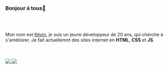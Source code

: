 ### Bonjour à tous👋

<br />
<br />

Mon nom est <a href="https://kevin-dev.me" target="_blank">Kévin</a>, je suis un jeune développeur de 20 ans, qui cherche à s'améliorer. Je fait actuellemnt des sites internet en <strong>HTML</strong>, <strong>CSS</strong> et <strong>JS</strong>.

<br />
<br />

<div >
  <a href="https://github.com/anuraghazra/github-readme-stats">
    <img align="center" src="https://github-readme-stats.vercel.app/api?username=Drosscend&show_icons=true&theme=radical" />
  </a>
  <a href="https://github.com/anuraghazra/github-readme-stats">
    <img align="center" src="https://github-readme-stats.vercel.app/api/top-langs/?username=Drosscend&show_icons=true&theme=radical&layout=compact" />
  </a>
</div>
